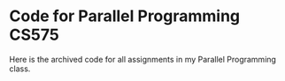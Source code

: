 # Code for Parallel Programming CS575
Here is the archived code for all assignments in my Parallel Programming class.
